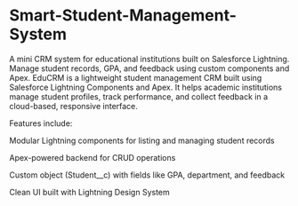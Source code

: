 # Smart-Student-Management-System
A mini CRM system for educational institutions built on Salesforce Lightning. Manage student records, GPA, and feedback using custom components and Apex.
EduCRM is a lightweight student management CRM built using Salesforce Lightning Components and Apex. It helps academic institutions manage student profiles, track performance, and collect feedback in a cloud-based, responsive interface.

Features include:

Modular Lightning components for listing and managing student records

Apex-powered backend for CRUD operations

Custom object (Student__c) with fields like GPA, department, and feedback

Clean UI built with Lightning Design System
